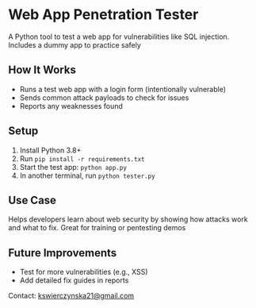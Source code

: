 # Web App Penetration Tester

A Python tool to test a web app for vulnerabilities like SQL injection. Includes a dummy app to practice safely

## How It Works
- Runs a test web app with a login form (intentionally vulnerable)
- Sends common attack payloads to check for issues
- Reports any weaknesses found

## Setup
1. Install Python 3.8+
2. Run `pip install -r requirements.txt`
3. Start the test app: `python app.py`
4. In another terminal, run `python tester.py`

## Use Case
Helps developers learn about web security by showing how attacks work and what to fix. Great for training or pentesting demos

## Future Improvements
- Test for more vulnerabilities (e.g., XSS)
- Add detailed fix guides in reports

Contact: kswierczynska21@gmail.com